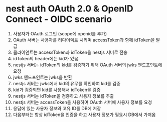 # nest auth OAuth 2.0 & OpenID Connect - OIDC scenario

1. 사용자가 OAuth 로그인 (scope에 openid를 추가)
2. OAuth 서버는 사용자를 리다이렉트 시키며 accessToken과 함께 idToken을 발급
3. 클라이언트는 accessToken과 idToken을 nestjs 서버로 전송
4. idToken의 header에는 kid가 있음
5. nestjs 서버는 idToken의 kid를 검증하기 위해 OAuth 서버의 jwks 엔드포인트에 요청
6. jwks 엔드포인트는 jwks을 반환
7. nestjs 서버는 jwks에서 kid의 유무를 확인하여 kid를 검증
8. kid가 검증되면 kid를 사용해서 idToken을 검증
9. nestjs 서버는 idToken을 검증하고 사용자 정보를 추출
10. nestjs 서버는 accessToken을 사용하여 OAuth 서버에 사용자 정보를 요청
11. 응답에 있는 사용자 정보와 고유 ID를 DB에 저장
12. 다음부터는 항상 idToken을 인증을 하고 사용자 정보가 필요시 DB에서 가져옴
